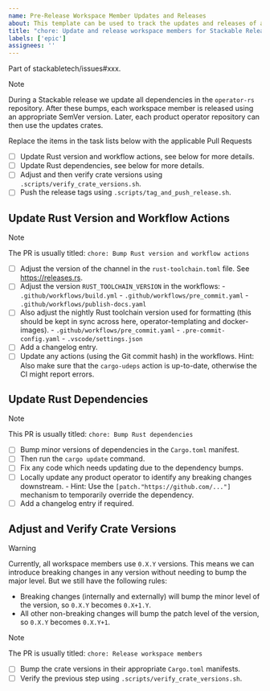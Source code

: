 ```yaml
---
name: Pre-Release Workspace Member Updates and Releases
about: This template can be used to track the updates and releases of all workspace members leading up to the next Stackable release
title: "chore: Update and release workspace members for Stackable Release YY.M.X"
labels: ['epic']
assignees: ''
---
```


<!--
    DO NOT REMOVE THIS COMMENT. It is intended for people who might copy/paste from the previous release issue.
    This was created by an issue template: https://github.com/stackabletech/operator-rs/issues/new/choose.
-->

Part of stackabletech/issues#xxx.

> [!NOTE]
> During a Stackable release we update all dependencies in the `operator-rs`
> repository. After these bumps, each workspace member is released using an
> appropriate SemVer version. Later, each product operator repository can then
> use the updates crates.

Replace the items in the task lists below with the applicable Pull Requests

- [ ] Update Rust version and workflow actions, see below for more details.
- [ ] Update Rust dependencies, see below for more details.
- [ ] Adjust and then verify crate versions using `.scripts/verify_crate_versions.sh`.
- [ ] Push the release tags using `.scripts/tag_and_push_release.sh`.

## Update Rust Version and Workflow Actions

> [!NOTE]
> The PR is usually titled: `chore: Bump Rust version and workflow actions`

- [ ] Adjust the version of the channel in the `rust-toolchain.toml` file. See <https://releases.rs>.
- [ ] Adjust the version `RUST_TOOLCHAIN_VERSION` in the workflows:
      - `.github/workflows/build.yml`
      - `.github/workflows/pre_commit.yaml`
      - `.github/workflows/publish-docs.yaml`
- [ ] Also adjust the nightly Rust toolchain version used for formatting (this should be kept in
      sync across here, operator-templating and docker-images).
      - `.github/workflows/pre_commit.yaml`
      - `.pre-commit-config.yaml`
      - `.vscode/settings.json`
- [ ] Add a changelog entry.
- [ ] Update any actions (using the Git commit hash) in the workflows. Hint: Also make sure that the
      `cargo-udeps` action is up-to-date, otherwise the CI might report errors.

## Update Rust Dependencies

> [!NOTE]
> This PR is usually titled: `chore: Bump Rust dependencies`

- [ ] Bump minor versions of dependencies in the `Cargo.toml` manifest.
- [ ] Then run the `cargo update` command.
- [ ] Fix any code which needs updating due to the dependency bumps.
- [ ] Locally update any product operator to identify any breaking changes downstream.
      - Hint: Use the `[patch."https://github.com/..."]` mechanism to temporarily override the
        dependency.
- [ ] Add a changelog entry if required.

## Adjust and Verify Crate Versions

> [!WARNING]
> Currently, all workspace members use `0.X.Y` versions. This means we can
> introduce breaking changes in any version without needing to bump the major
> level. But we still have the following rules:
>
> - Breaking changes (internally and externally) will bump the minor level of
>   the version, so `0.X.Y` becomes `0.X+1.Y`.
> - All other non-breaking changes will bump the patch level of the version, so
>   `0.X.Y` becomes `0.X.Y+1`.

<!-- markdownlint-disable-next-line MD028 -->
> [!NOTE]
> The PR is usually titled: `chore: Release workspace members`

- [ ] Bump the crate versions in their appropriate `Cargo.toml` manifests.
- [ ] Verify the previous step using `.scripts/verify_crate_versions.sh`.
